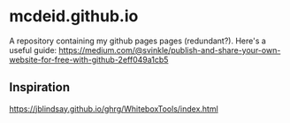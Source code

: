 # mcdeid.github.io
A repository containing my github pages pages (redundant?). Here's a useful
guide: https://medium.com/@svinkle/publish-and-share-your-own-website-for-free-with-github-2eff049a1cb5

## Inspiration

https://jblindsay.github.io/ghrg/WhiteboxTools/index.html